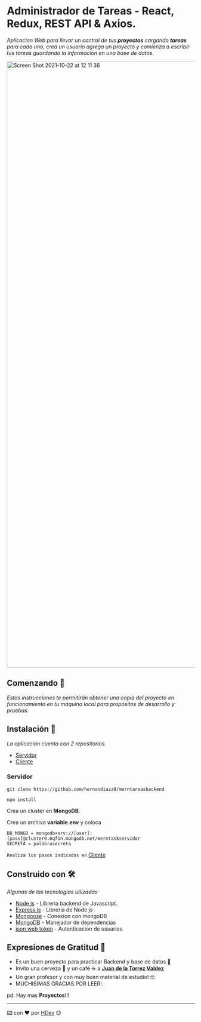 # Administrador de Tareas - React, Redux, REST API & Axios.

_Aplicacion Web para llevar un control de tus **proyectos** cargando **tareas** para cada uno, crea un usuario agrega un proyecto y comienza a escribir tus tareas guardando la informacion en una base de datos._

<img width="1624" alt="Screen Shot 2021-10-22 at 12 11 36" src="https://user-images.githubusercontent.com/62017712/138479346-481537d7-ab93-47fb-8191-96bf73aeb77b.png">


## Comenzando 🚀

_Estas instrucciones te permitirán obtener una copia del proyecto en funcionamiento en tu máquina local para propósitos de desarrollo y pruebas._


## Instalación 🔧

_La aplicación  cuenta con 2 repositorios._
- [Servidor](https://github.com/hernandiazz9/merntareasbackend)
- [Cliente](https://github.com/hernandiazz9/merntareasfrontend)

### Servidor

```
git clone https://github.com/hernandiazz9/merntareasbackend
```
```
npm install
```
Crea un cluster en **MongoDB**.

Crea un archivo **variable.env** y coloca

```
DB_MONGO = mongodb+srv://[user]:[pass]@cluster0.6qf1n.mongodb.net/merntaskservidor
SECRETA = palabrasecreta
```
 ``Realiza los pasos indicados en`` [Cliente](https://github.com/hernandiazz9/merntareasfrontend)

## Construido con 🛠️

_Algunas de las tecnologías utlizadas_

* [Node js](https://nodejs.org/) - Libreria backend de Javascript.
* [Express js](https://expressjs.com/) - Libreria de Node js 
* [Mongoose](https://mongoosejs.com/) - Conexion con mongoDB
* [MongoDB](https://www.mongodb.com/) - Manejador de dependencias
* [json web token](https://jwt.io/) - Autenticacion de usuarios



## Expresiones de Gratitud 🎁

* Es un buen proyecto para practicar Backend y base de datos 📢
* Invito una cerveza 🍺 y un café ☕ a [**Juan de la Torrez Valdez**](https://www.udemy.com/user/juanpablodelatorrevaldez/)
* Un gran profesor y con muy buen material de estudio! 🤓.
* MUCHISIMAS GRACIAS POR LEER!.

pd: Hay mas **Proyectos**!!!



---
⌨️ con ❤️ por [HDev](https://github.com/hernandiazz9) 😊


